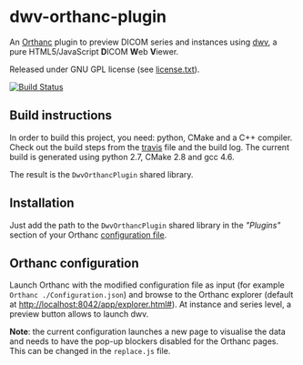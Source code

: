 dwv-orthanc-plugin
==================

An [Orthanc](http://www.orthanc-server.com/) plugin to preview DICOM series and instances using  [dwv](https://github.com/ivmartel/dwv/wiki), a pure HTML5/JavaScript **D**ICOM **W**eb **V**iewer.

Released under GNU GPL license (see [license.txt](license.txt)). 
 
[![Build Status](https://travis-ci.org/ivmartel/dwv-orthanc-plugin.svg?branch=master)](https://travis-ci.org/ivmartel/dwv-orthanc-plugin)

Build instructions
------------------
In order to build this project, you need: python, CMake and a C++ compiler. Check out the build steps from the [travis](https://github.com/ivmartel/dwv-orthanc-plugin/blob/master/.travis.yml) file and the build log. The current build is generated using python 2.7, CMake 2.8 and gcc 4.6.

The result is the `DwvOrthancPlugin` shared library.

Installation
------------
Just add the path to the `DwvOrthancPlugin` shared library in the *"Plugins"* section of your Orthanc [configuration file](https://orthanc.chu.ulg.ac.be/book/users/configuration.html). 

Orthanc configuration
---------------------
Launch Orthanc with the modified configuration file as input (for example `Orthanc ./Configuration.json`) and browse to the Orthanc explorer (default at [http://localhost:8042/app/explorer.html#](http://localhost:8042/app/explorer.html#)). At instance and series level, a preview button allows to launch dwv.

**Note**: the current configuration launches a new page to visualise the data and needs to have the pop-up blockers disabled for the Orthanc pages. This can be changed in the `replace.js` file.
